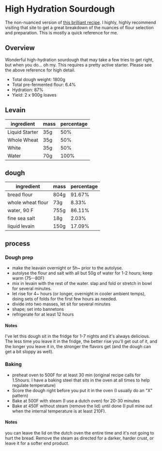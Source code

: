 # High Hydration Sourdough

The non-nuanced version of [this brilliant recipe](https://www.theperfectloaf.com/best-sourdough-recipe/). I highly, highly recommend visiting that site to get a great breakdown of the nuances of flour selection and preparation. This is mostly a quick reference for me. 

## Overview

Wonderful high-hydration sourdough that may take a few tries to get right, but when you do... oh my. This requires a pretty active starter. Please see the above reference for high detail. 

- Total dough weight: 1800g
- Total pre-fermented flour: 6.4%
- Hydration: 87%
- Yield: 2 x 900g loaves

## Levain 

| ingredient     | mass | percentage |
|----------------|------|------------|
| Liquid Starter | 35g  | 50%        |
| Whole Wheat    | 35g  | 50%        |
| White          | 35g  | 50%        |
| Water          | 70g  | 100%       |

## dough

| ingredient        | mass | percentage |
|-------------------|------|------------|
| bread flour       | 804g | 91.67%     |
| whole wheat flour | 73g  | 8.33%      |
| water, 90 F       | 755g | 86.11%     |
| fine sea salt     | 18g  | 2.03%      |
| liquid levain     | 150g | 17.09%     |


## process

### Dough prep
- make the leavain overnight or 5h~ prior to the autolyse.
- autolyse the flour and salt with all but 50g of water for 1-2 hours; keep warm (75--80F)
- mix in levain with the rest of the water. slap and fold or stretch in bowl for several minutes.
- let rise for 4~ hours (or longer, overnight in cooler ambient temps), doing sets of folds for the first few hours as needed.
- divide into two masses, let sit for several minutes
- shape; set into bannetons
- refrigerate for at least 12 hours

#### Notes
I've let this dough sit in the fridge for 1-7 nights and it's always delicious. The less time you leave it in the fridge, the better rise you'll get out of it, and the longer you leave it in, the stronger the flavors get (and the dough can get a bit sloppy as well). 

### Baking

- preheat oven to 500F for at least 30 min  (original recipe calls for 1.5hours. I have a baking steel that sits in the oven at all times to help regulate temperature)
- Score the dough right before you put it in the oven (I usually do an "X" pattern)
- Bake at 500F with steam (I use a dutch oven) for 20-30 minutes
- Bake at 450F without steam (remove the lid) until done (I pull mine out when the internal temperature is at least 210F). 

#### Notes
you can leave the lid on the dutch oven the entire time and it's not going to hurt the bread. Remove the steam as directed for a darker, harder crust, or leave it for a softer end product. 





